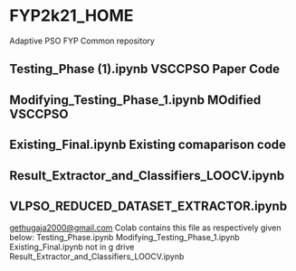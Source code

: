 # FYP2k21_HOME
Adaptive PSO FYP Common repository

## Testing_Phase (1).ipynb                  VSCCPSO Paper Code
## Modifying_Testing_Phase_1.ipynb          MOdified VSCCPSO 
## Existing_Final.ipynb Existing comaparison code
## Result_Extractor_and_Classifiers_LOOCV.ipynb 
## VLPSO_REDUCED_DATASET_EXTRACTOR.ipynb

gethugaja2000@gmail.com Colab contains this file as respectively given below:
Testing_Phase.ipynb
Modifying_Testing_Phase_1.ipynb
Existing_Final.ipynb not in g drive
Result_Extractor_and_Classifiers_LOOCV.ipynb

